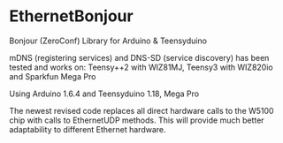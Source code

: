 EthernetBonjour
===============

Bonjour (ZeroConf) Library for Arduino & Teensyduino

mDNS (registering services) and DNS-SD (service discovery) has been tested and works on:
Teensy++2 with WIZ81MJ, Teensy3 with WIZ820io and Sparkfun Mega Pro

Using Arduino 1.6.4 and Teensyduino 1.18, Mega Pro

The newest revised code replaces all direct hardware calls to the W5100 chip with calls to EthernetUDP methods.
This will provide much better adaptability to different Ethernet hardware. 
